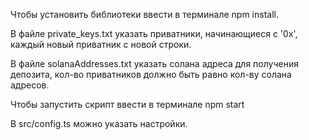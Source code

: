 Чтобы установить библиотеки ввести в терминале npm install.

В файле private_keys.txt указать приватники, начинающиеся с '0x', каждый новый приватник с новой строки.

В файле solanaAddresses.txt указать солана адреса для получения депозита, кол-во приватников должно быть равно кол-ву солана адресов.

Чтобы запустить скрипт ввести в терминале npm start

В src/config.ts можно указать настройки.
